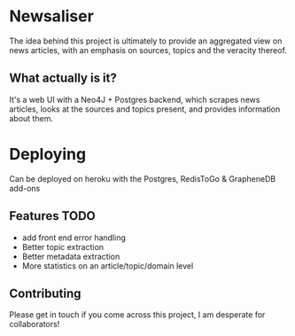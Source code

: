 # Newsaliser
The idea behind this project is ultimately to provide an aggregated view on news articles, with an emphasis on sources, topics and the veracity thereof.

## What actually is it?
It's a web UI with a Neo4J + Postgres backend, which scrapes news articles, looks at the sources and topics present, and provides information about them.

# Deploying
Can be deployed on heroku with the Postgres, RedisToGo & GrapheneDB add-ons

## Features TODO

- add front end error handling
- Better topic extraction
- Better metadata extraction
- More statistics on an article/topic/domain level

## Contributing
Please get in touch if you come across this project, I am desperate for collaborators!

